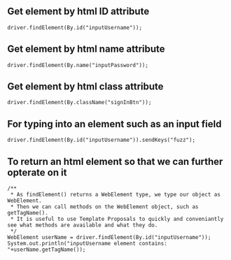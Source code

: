 ## Get element by html ID attribute
```
driver.findElement(By.id("inputUsername"));
```

## Get element by html name attribute
```
driver.findElement(By.name("inputPassword"));
```

## Get element by html class attribute
```
driver.findElement(By.className("signInBtn"));
```

## For typing into an element such as an input field
```
driver.findElement(By.id("inputUsername")).sendKeys("fuzz");
```

## To return an html element so that we can further opterate on it
```
/**
 * As findElement() returns a WebElement type, we type our object as WebElement.
 * Then we can call methods on the WebElement object, such as getTagName().
 * It is useful to use Template Proposals to quickly and conveniantly see what methods are available and what they do.
 */
WebElement userName = driver.findElement(By.id("inputUsername"));
System.out.println("inputUsername element contains: "+userName.getTagName());
```
